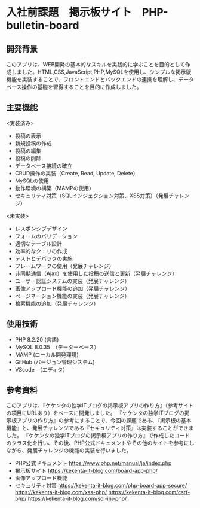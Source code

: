 # 入社前課題　掲示板サイト　PHP-bulletin-board

**開発背景**
---
このアプリは、WEB開発の基本的なスキルを実践的に学ぶことを目的として作成しました。HTML,CSS,JavaScript,PHP,MySQLを使用し、シンプルな掲示版機能を実装することで、フロントエンドとバックエンドの連携を理解し、データベース操作の基礎を習得することを目的に作成しました。

**主要機能**
---
<実装済み>
* 投稿の表示
* 新規投稿の作成
* 投稿の編集
* 投稿の削除
* データベース接続の確立
* CRUD操作の実装（Create, Read, Update, Delete）
* MySQLの使用
* 動作環境の構築（MAMPの使用）
* セキュリティ対策（SQLインジェクション対策、XSS対策）（発展チャレンジ）

<未実装>
* レスポンシブデザイン
* フォームのバリデーション
* 適切なテーブル設計
* 効率的なクエリの作成
* テストとデバックの実施
* フレームワークの使用（発展チャレンジ）
* 非同期通信（Ajax）を使用した投稿の送信と更新（発展チャレンジ）
* ユーザー認証システムの実装（発展チャレンジ）
* 画像アップロード機能の追加（発展チャレンジ）
* ページネーション機能の実装（発展チャレンジ）
* 検索機能の追加（発展チャレンジ）

**使用技術**
---
* PHP 8.2.20 (言語)
* MySQL 8.0.35　（データーベース）
* MAMP (ローカル開発環境)
* GitHub (バージョン管理システム)
* VScode　（エディタ）


**参考資料**
---
このアプリは、『ケケンタの独学ITブログの掲示板アプリの作り方』（参考サイトの項目にURLあり）をベースに開発しました。
『ケケンタの独学ITブログの掲示板アプリの作り方』の参考にすることで、今回の課題である、『掲示板の基本機能』と、発展チャレンジである『セキュリティ対策』は実装することができました。
『ケケンタの独学ITブログの掲示板アプリの作り方』で作成したコードのクラス化を行い、その後、PHP公式ドキュメントやその他のサイトを参考にしながら、発展チャレンジの機能の実装を行いました。

* PHP公式ドキュメント
https://www.php.net/manual/ja/index.php
* 掲示板サイト
https://kekenta-it-blog.com/board-app-php/
* 画像アップロード機能
* セキュリティ対策
https://kekenta-it-blog.com/php-board-app-secure/
https://kekenta-it-blog.com/xss-php/
https://kekenta-it-blog.com/csrf-php/
https://kekenta-it-blog.com/sql-inj-php/


